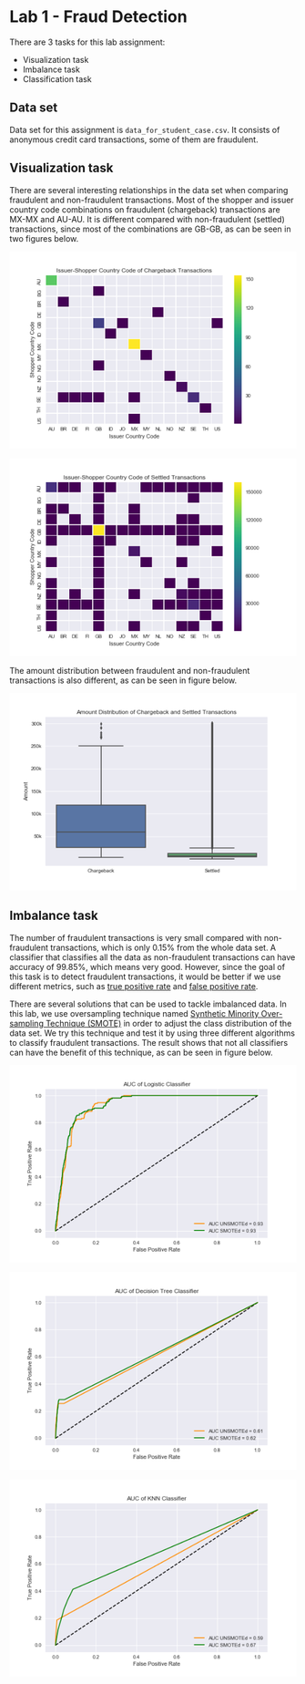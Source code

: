 # Lab 1 - Fraud Detection

There are 3 tasks for this lab assignment:
- Visualization task
- Imbalance task
- Classification task

## Data set
Data set for this assignment is `data_for_student_case.csv`. It consists of
anonymous credit card transactions, some of them are fraudulent.

## Visualization task
There are several interesting relationships in the data set when comparing
fraudulent and non-fraudulent transactions. Most of the shopper and issuer
country code combinations on fraudulent (chargeback) transactions are MX-MX and
AU-AU. It is different compared with non-fraudulent (settled) transactions,
since most of the combinations are GB-GB, as can be seen in two figures below.

![Fraudulent-transactions](https://raw.githubusercontent.com/helmiriawan/CS4035/master/lab1/figure/heatmap_chargeback.png)

![Non-fraudulent-transactions](https://raw.githubusercontent.com/helmiriawan/CS4035/master/lab1/figure/heatmap_settled.png)

The amount distribution between fraudulent and non-fraudulent transactions is
also different, as can be seen in figure below.

![Non-fraudulent-transactions](https://raw.githubusercontent.com/helmiriawan/CS4035/master/lab1/figure/boxplot_amount.png)


## Imbalance task
The number of fraudulent transactions is very small compared with non-fraudulent
transactions, which is only 0.15% from the whole data set. A classifier that
classifies all the data as non-fraudulent transactions can have accuracy of
99.85%, which means very good. However, since the goal of this task is to detect
fraudulent transactions, it would be better if we use different metrics, such as
[true positive rate](https://en.wikipedia.org/wiki/Sensitivity_and_specificity)
and
[false positive rate](https://en.wikipedia.org/wiki/Sensitivity_and_specificity).

There are several solutions that can be used to tackle imbalanced data. In this
lab, we use oversampling technique named [Synthetic Minority Over-sampling
Technique (SMOTE)](https://en.wikipedia.org/wiki/Oversampling_and_undersampling_in_data_analysis) 
in order to adjust the class distribution of the data set. We
try this technique and test it by using three different algorithms to classify
fraudulent transactions. The result shows that not all classifiers can have the
benefit of this technique, as can be seen in figure below.

![AUC-logistic](https://raw.githubusercontent.com/helmiriawan/CS4035/master/lab1/figure/roc_logistic.png)

![AUC-decision-tree](https://raw.githubusercontent.com/helmiriawan/CS4035/master/lab1/figure/roc_decision_tree.png)

![AUC-KNN](https://raw.githubusercontent.com/helmiriawan/CS4035/master/lab1/figure/roc_knn.png)

